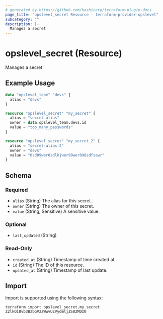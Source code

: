 ```yaml
---
# generated by https://github.com/hashicorp/terraform-plugin-docs
page_title: "opslevel_secret Resource - terraform-provider-opslevel"
subcategory: ""
description: |-
  Manages a secret
---
```


# opslevel_secret (Resource)

Manages a secret

## Example Usage

```terraform
data "opslevel_team" "devs" {
  alias = "devs"
}

resource "opslevel_secret" "my_secret" {
  alias = "secret-alias"
  owner = data.opslevel_team.devs.id
  value = "too_many_passwords"
}

resource "opslevel_secret" "my_secret_2" {
  alias = "secret-alias-2"
  owner = "devs"
  value = "0sd09wer0sdlkjwer90wer098sdfsewr"
}
```

<!-- schema generated by tfplugindocs -->
## Schema

### Required

- `alias` (String) The alias for this secret.
- `owner` (String) The owner of this secret.
- `value` (String, Sensitive) A sensitive value.

### Optional

- `last_updated` (String)

### Read-Only

- `created_at` (String) Timestamp of time created at.
- `id` (String) The ID of this resource.
- `updated_at` (String) Timestamp of last update.

## Import

Import is supported using the following syntax:

```shell
terraform import opslevel_secret.my_secret Z2lkOi8vb3BzbGV2ZWwvU2VydmljZS82MDI0
```
